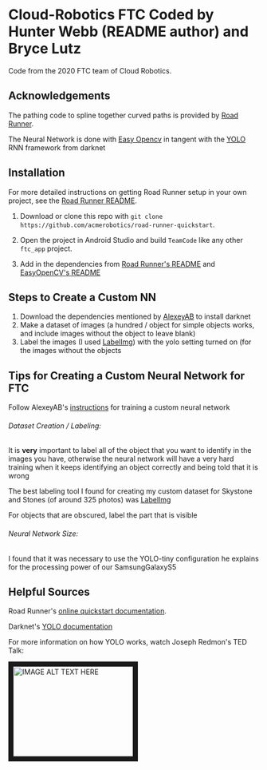 # Cloud-Robotics FTC Coded by Hunter Webb (README author) and Bryce Lutz

Code from the 2020 FTC team of Cloud Robotics. 

## Acknowledgements

The pathing code to spline together curved paths is provided by [Road Runner](https://github.com/acmerobotics/road-runner).

The Neural Network is done with [Easy Opencv](https://github.com/OpenFTC/EasyOpenCV) in tangent with the [YOLO](https://github.com/AlexeyAB/darknet) RNN framework from darknet

## Installation

For more detailed instructions on getting Road Runner setup in your own project, see the [Road Runner README](https://github.com/acmerobotics/road-runner#core).

1. Download or clone this repo with `git clone https://github.com/acmerobotics/road-runner-quickstart`.

2. Open the project in Android Studio and build `TeamCode` like any other `ftc_app` project.

3. Add in the dependencies from [Road Runner's README](https://github.com/acmerobotics/road-runner#core) and [EasyOpenCV's README](https://github.com/OpenFTC/EasyOpenCV/blob/master/readme.md) 

## Steps to Create a Custom NN

1. Download the dependencies mentioned by [AlexeyAB](https://github.com/AlexeyAB/darknet) to install darknet
2. Make a dataset of images (a hundred / object for simple objects works, and include images without the object to leave blank)
3. Label the images (I used [LabelImg](https://github.com/tzutalin/labelImg)) with the yolo setting turned on (for the images without the objects 



## Tips for Creating a Custom Neural Network for FTC

Follow AlexeyAB's [instructions](https://github.com/AlexeyAB/darknet) for training a custom neural network

###### Dataset Creation / Labeling:

It is **very** important to label all of the object that you want to identify in the images you have, otherwise the neural network will have a very hard training when it keeps identifying an object correctly and being told that it is wrong 

The best labeling tool I found for creating my custom dataset for Skystone and Stones (of around 325 photos) was [LabelImg](https://github.com/tzutalin/labelImg)

For objects that are obscured, label the part that is visible

###### Neural Network Size:

I found that it was necessary to use the YOLO-tiny configuration he explains for the processing power of our SamsungGalaxyS5

## Helpful Sources

Road Runner's [online quickstart documentation](https://acme-robotics.gitbook.io/road-runner/quickstart).

Darknet's [YOLO documentation](https://pjreddie.com/darknet/yolo/) 

For more information on how YOLO works, watch Joseph Redmon's TED Talk:

<a href="http://www.youtube.com/watch?feature=player_embedded&v=Cgxsv1riJhI
" target="_blank"><img src="http://img.youtube.com/vi/Cgxsv1riJhI/0.jpg" 
alt="IMAGE ALT TEXT HERE" width="240" height="180" border="10" /></a>

